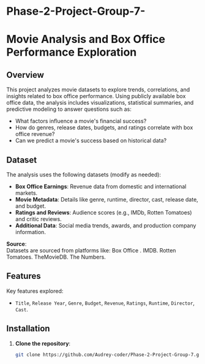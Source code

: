 # Phase-2-Project-Group-7-
# Movie Analysis and Box Office Performance Exploration

## Overview
This project analyzes movie datasets to explore trends, correlations, and insights related to box office performance. Using publicly available box office data, the analysis includes visualizations, statistical summaries, and predictive modeling to answer questions such as:
- What factors influence a movie's financial success?
- How do genres, release dates, budgets, and ratings correlate with box office revenue?
- Can we predict a movie's success based on historical data?

## Dataset
The analysis uses the following datasets (modify as needed):
- **Box Office Earnings**: Revenue data from domestic and international markets.
- **Movie Metadata**: Details like genre, runtime, director, cast, release date, and budget.
- **Ratings and Reviews**: Audience scores (e.g., IMDb, Rotten Tomatoes) and critic reviews.
- **Additional Data**: Social media trends, awards, and production company information.

**Source**:  
Datasets are sourced from platforms like:
Box Office .
IMDB.
Rotten Tomatoes.
TheMovieDB.
The Numbers.

## Features
Key features explored:
- `Title`, `Release Year`, `Genre`, `Budget`, `Revenue`, `Ratings`, `Runtime`, `Director`, `Cast`.

## Installation
1. **Clone the repository**:
   ```bash
   git clone https://github.com/Audrey-coder/Phase-2-Project-Group-7.git



